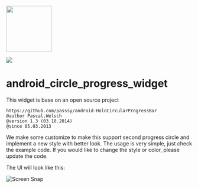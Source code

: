 <br>
<img src="https://github.com/songxjing/android_circle_progress_widget/blob/master/screen_shot_2.png" alt="" width="124"/>
<br>

![](https://img.shields.io/badge/update-today-blue.svg)

# android_circle_progress_widget

This widget is base on an open source project

    https://github.com/passsy/android-HoloCircularProgressBar
    @author Pascal.Welsch
    @version 1.3 (03.10.2014)
    @since 05.03.2013

We make some customize to make this support second progress circle and implement a new style with better look.
The usage is very simple, just check the example code. If you would like to change the style or color, please update the code.

The UI will look like this:

![Screen Snap](https://github.com/songxjing/android_circle_progress_widget/blob/master/screen_shot_1.png)